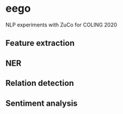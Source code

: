 # eego
NLP experiments with ZuCo for COLING 2020

## Feature extraction

## NER

## Relation detection

## Sentiment analysis
